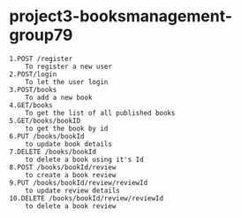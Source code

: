 # project3-booksmanagement-group79

    1.POST /register
        To register a new user
    2.POST/login
        To let the user login
    3.POST/books
        To add a new book
    4.GET/books
        To get the list of all published books 
    5.GET/books/bookID
        to get the book by id 
    6.PUT /books/bookId
        to update book details
    7.DELETE /books/bookId
        to delete a book using it's Id
    8.POST /books/bookId/review
        to create a book review
    9.PUT /books/bookId/review/reviewId
        to update review details
    10.DELETE /books/bookId/review/reviewId
        to delete a book review
